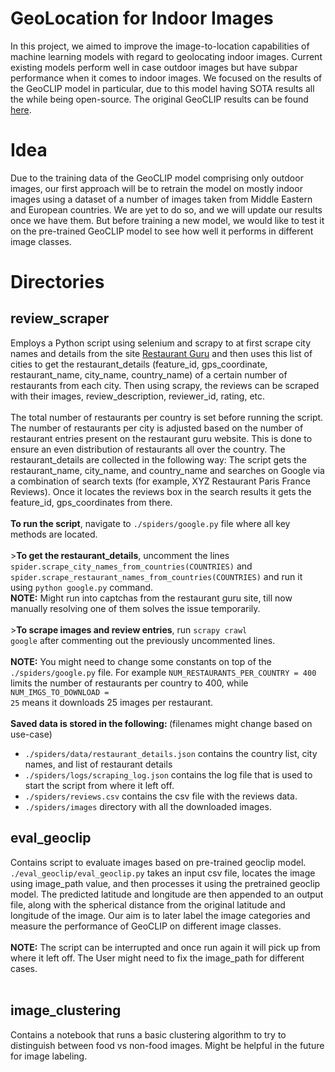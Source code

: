 # GeoLocation for Indoor Images 

In this project, we aimed to improve the image-to-location capabilities of machine learning models with regard to geolocating indoor images. Current existing models perform well in case outdoor images but have subpar performance when it comes to indoor images. We focused on the results of the GeoCLIP model in particular, due to this model having SOTA results all the while being open-source. The original GeoCLIP results can be found [here](https://arxiv.org/abs/2103.00020).

# Idea

Due to the training data of the GeoCLIP model comprising only outdoor images, our first approach will be to retrain the model on mostly indoor images using a dataset of a number of images taken from Middle Eastern and European countries. We are yet to do so, and we will update our results once we have them. But before training a new model, we would like to test it on the pre-trained GeoCLIP model to see how well it performs in different image classes.

# Directories

<h2>review_scraper</h2> 

Employs a Python script using selenium and scrapy to at first scrape city names and details from the site [Restaurant Guru](https://restaurantguru.com/) and then uses this list of cities to get the restaurant_details (feature_id, gps_coordinate, restaurant_name, city_name, country_name) of a certain number of restaurants from each city. Then using scrapy, the reviews can be scraped with their images, review_description, reviewer_id, rating, etc. 
<br><br>
The total number of restaurants per country is set before running the script. The number of restaurants per city is adjusted based on the number of restaurant entries present on the restaurant guru website. This is done to ensure an even distribution of restaurants all over the country. The restaurant_details are collected in the following way: The script gets the restaurant_name, city_name, and country_name and searches on Google via a combination of search texts (for example, XYZ Restaurant Paris France Reviews). Once it locates the reviews box in the search results it gets the feature_id, gps_coordinates from there.
<br><br>
<b>To run the script</b>, navigate to <code>./spiders/google.py</code> file where all key methods are located. 
<br><br>><b>To get the restaurant_details</b>, uncomment the lines 
<code>spider.scrape_city_names_from_countries(COUNTRIES)</code> and <code>spider.scrape_restaurant_names_from_countries(COUNTRIES)</code> and run it using <code>python google.py</code> command.
<br><b>NOTE:</b> Might run into captchas from the restaurant guru site, till now manually resolving one of them solves the issue temporarily.
<br><br>><b>To scrape images and review entries</b>, run <code>scrapy crawl google</code> after commenting out the previously uncommented lines.
<br><br><b>NOTE:</b> You might need to change some constants on top of the <code>./spiders/google.py</code> file. For example <code>NUM_RESTAURANTS_PER_COUNTRY = 400</code> limits the number of restaurants per country to 400, while <code>NUM_IMGS_TO_DOWNLOAD = 25</code> means it downloads 25 images per restaurant.
<br><br><b>Saved data is stored in the following: </b>(filenames might change based on use-case) 
- <code>./spiders/data/restaurant_details.json</code> contains the country list, city names, and list of restaurant details 
- <code>./spiders/logs/scraping_log.json</code> contains the log file that is used to start the script from where it left off.
- <code>./spiders/reviews.csv</code> contains the csv file with the reviews data.
- <code>./spiders/images</code> directory with all the downloaded images.


<h2>eval_geoclip</h2> 
Contains script to evaluate images based on pre-trained geoclip model. <code>./eval_geoclip/eval_geoclip.py</code> takes an input csv file, locates the image using image_path value, and then processes it using the pretrained geoclip model. The predicted latitude and longitude are then appended to an output file, along with the spherical distance from the original latitude and longitude of the image. Our aim is to later label the image categories and measure the performance of GeoCLIP on different image classes.  
<br><br>
<b>NOTE:</b> The script can be interrupted and once run again it will pick up from where it left off. The User might need to fix the image_path for different cases.
<br><br>

<h2>image_clustering</h2>
Contains a notebook that runs a basic clustering algorithm to try to distinguish between food vs non-food images. Might be helpful in the future for image labeling. 
